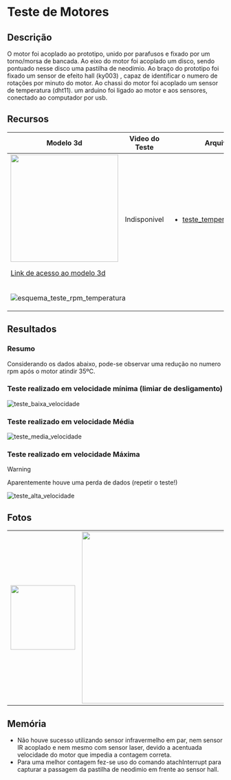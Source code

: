 # Teste de Motores

## Descrição

O motor foi acoplado ao prototipo, unido por parafusos e fixado por um torno/morsa de bancada.
Ao eixo do motor foi acoplado um disco, sendo pontuado nesse disco uma pastilha de neodimio.
Ao braço do prototipo foi fixado um sensor de efeito hall (ky003) , capaz de identificar o numero de rotações por minuto do motor.
Ao chassi do motor foi acoplado um sensor de temperatura (dht11).
um arduino foi ligado ao motor e aos sensores, conectado ao computador por usb.

## Recursos

<table>
  <thead>
    <th>Modelo 3d</th>
    <th>Video do Teste</th>
    <th>Arquivos</th>
  </thead>
  <tbody><tr><td>

<image src="https://github.com/DanielMartinezIFMS/ifdrone/assets/80930367/9733e70f-186e-4778-99d7-5438b923400b" width="250"/>
    
[Link de acesso ao modelo 3d](https://a360.co/3vQdebz)
    
  </td>
  <td>

<!--a href="http://www.youtube.com/watch?feature=player_embedded&v=DHbbZP4LOAc
" target="_blank"><img src="http://img.youtube.com/vi/DHbbZP4LOAc/0.jpg" 
alt="IMAGE ALT TEXT HERE" width="240" height="180" border="10" /-->
Indisponivel
      
  </td>
  <td>
    
- [teste_temperatura_rpm.ino](https://github.com/DanielMartinezIFMS/ifdrone/blob/main/docs/teste_temperara_rpm.ino)

  </td>
  </tr>
  <tr>
  <td colspan="3">

![esquema_teste_rpm_temperatura](https://github.com/DanielMartinezIFMS/ifdrone/assets/80930367/6c2553ce-7f51-405e-9a7d-9d70ba22ba98)

  </td>
  </tr>
  </tbody>
</table>

## Resultados
### Resumo

Considerando os dados abaixo, pode-se observar uma redução no numero rpm após o motor atindir 35ºC.

### Teste realizado em velocidade mínima (limiar de desligamento)
![teste_baixa_velocidade](https://github.com/DanielMartinezIFMS/ifdrone/assets/80930367/75f947f6-4685-418d-bb18-d50a1e879787)
### Teste realizado em velocidade Média
![teste_media_velocidade](https://github.com/DanielMartinezIFMS/ifdrone/assets/80930367/bfbee050-36e1-418d-92da-5eb5189078ae)

### Teste realizado em velocidade Máxima
> [!WARNING]
> Aparentemente houve uma perda de dados (repetir o teste!)

![teste_alta_velocidade](https://github.com/DanielMartinezIFMS/ifdrone/assets/80930367/6dff29e8-8a41-4c1e-949b-43273f60b1f1)

## Fotos

<table>
  <tbody>
    <tr><td>
      <image src="https://github.com/DanielMartinezIFMS/ifdrone/assets/80930367/36211889-f7f3-4e14-9f65-75b9b39a63e3" width="150" />
    </td><td>
      <image src="https://github.com/DanielMartinezIFMS/ifdrone/assets/80930367/6248167f-5e29-4653-a91d-3b5eccc7d805" width="400" />
    </td><td>
      <image src="https://github.com/DanielMartinezIFMS/ifdrone/assets/80930367/0d6e74f0-2a7c-449a-9b99-bd45fbf6a96f)" width="150" />
    </td></tr>
  </tbody>
</table>

## Memória

- Não houve sucesso utilizando sensor infravermelho em par, nem sensor IR acoplado e nem mesmo com sensor laser, devido a acentuada velocidade do motor que impedia a contagem correta.
- Para uma melhor contagem fez-se uso do comando atachInterrupt para capturar a passagem da pastilha de neodimio em frente ao sensor hall.
